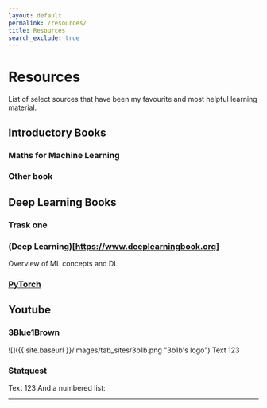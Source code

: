 ```yaml
---
layout: default
permalink: /resources/
title: Resources
search_exclude: true
---
```



# Resources

List of select sources that have been my favourite and most helpful learning material.

## Introductory Books
### Maths for Machine Learning 
### Other book

## Deep Learning Books

### Trask one

### (Deep Learning)[https://www.deeplearningbook.org]
Overview of ML concepts and DL

### [PyTorch](https://www.deeplearningbook.org)




## Youtube

### 3Blue1Brown
![]({{ site.baseurl }}/images/tab_sites/3b1b.png "3b1b's logo")
Text 123

### Statquest
Text 123
And a numbered list:




-------------------


